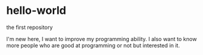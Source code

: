 # hello-world
the first repository

I'm new here, I want to improve my programming ability.
I also want to know more people who are good at programming or not but interested in it.
